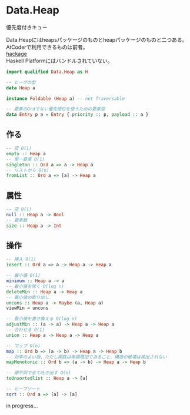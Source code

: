 # Data.Heap

優先度付きキュー

Data.Heapにはheapsパッケージのものとheapパッケージのものと二つある。  
AtCoderで利用できるものは前者。  
[hackage](https://hackage.haskell.org/package/heaps-0.4/docs/Data-Heap.html)  
Haskell Platformにはバンドルされていない。

```haskell
import qualified Data.Heap as H
```

```haskell
-- ヒープの型
data Heap a

instance Foldable (Heap a) -- not Traversable

-- 要素のOrdでない優先順位を使うための要素型
data Entry p a = Entry { priority :: p, payload :: a }
```

## 作る

```haskell
-- 空 O(1)
empty :: Heap a
-- 単一要素 O(1)
singleton :: Ord a => a -> Heap a
-- リストから O(n)
fromList :: Ord a => [a] -> Heap a
```

## 属性

```haskell
-- 空 O(1)
null :: Heap a -> Bool
-- 要素数
size :: Heap a -> Int
```

## 操作

```haskell
-- 挿入 O(1)
insert :: Ord a => a -> Heap a -> Heap a

-- 最小値 O(1)
minimum :: Heap a -> a
-- 最小値を除く O(log n)
deleteMin :: Heap a -> Heap a
-- 最小値の取り出し
uncons :: Heap a -> Maybe (a, Heap a)
viewMin = uncons

-- 最小値を書き換える O(log n)
adjustMin :: (a -> a) -> Heap a -> Heap a
-- 合わせる O(1)
union :: Heap a -> Heap a -> Heap a

-- マップ O(n)
map :: Ord b => (a -> b) -> Heap a -> Heap b
-- 効率のよい版、ただし関数は単調増加であること、構造の破壊は検出されない
mapMonotonic :: Ord b => (a -> b) -> Heap a -> Heap b

-- 順不同で全て吐き出す O(n)
toUnsortedlist :: Heap a -> [a]
```

```haskell
-- ヒープソート
sort :: Ord a => [a] -> [a]
```

in progress...
